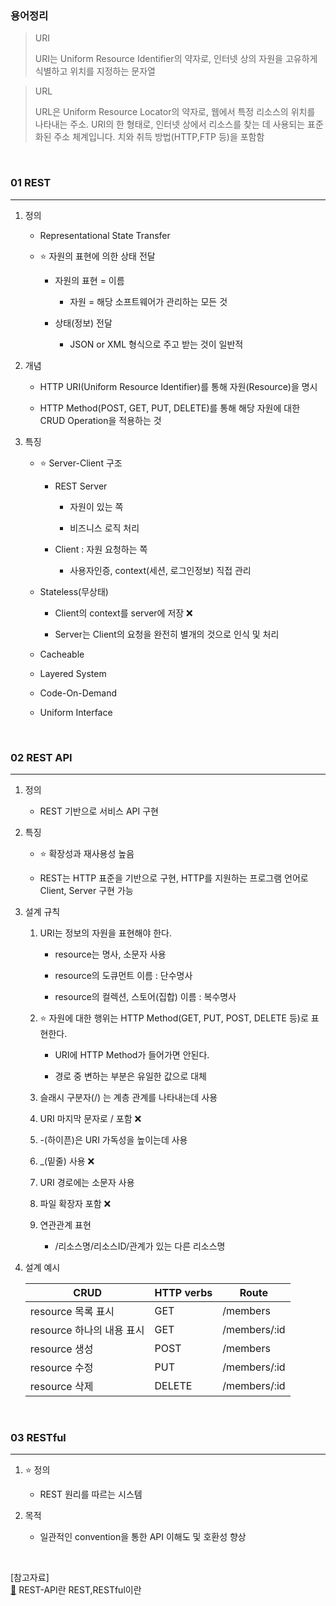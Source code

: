 ### 용어정리

> URI
> 
> 
> URI는 Uniform Resource Identifier의 약자로, 인터넷 상의 자원을 고유하게 식별하고 위치를 지정하는 문자열
> 

> URL
> 
> 
> URL은 Uniform Resource Locator의 약자로, 웹에서 특정 리소스의 위치를 나타내는 주소. URI의 한 형태로, 인터넷 상에서 리소스를 찾는 데 사용되는 표준화된 주소 체계입니다. 치와 취득 방법(HTTP,FTP 등)을 포함함


<br>

### 01 REST
---

1. 정의
    - Representational State Transfer
   
    - ⭐ 자원의 표현에 의한 상태 전달
      
        - 자원의 표현 = 이름
          
            - 자원 = 해당 소프트웨어가 관리하는 모든 것
              
        - 상태(정보) 전달
          
            - JSON or XML 형식으로 주고 받는 것이 일반적
              
2. 개념
    - HTTP URI(Uniform Resource Identifier)를 통해 자원(Resource)을 명시
      
    - HTTP Method(POST, GET, PUT, DELETE)를 통해 해당 자원에 대한 CRUD Operation을 적용하는 것
3. 특징
    - ⭐ Server-Client 구조
      
        - REST Server
          
            - 자원이 있는 쪽
              
            - 비즈니스 로직 처리
              
        - Client : 자원 요청하는 쪽
          
            - 사용자인증, context(세션, 로그인정보) 직접 관리
              
    - Stateless(무상태)
      
        - Client의 context를 server에 저장 ❌
          
        - Server는 Client의 요청을 완전히 별개의 것으로 인식 및 처리
          
    - Cacheable

    - Layered System
      
    - Code-On-Demand
      
    - Uniform Interface
   

<br>

### 02 REST API
---

1. 정의
    - REST 기반으로 서비스 API 구현

2. 특징
    - ⭐ 확장성과 재사용성 높음

    - REST는 HTTP 표준을 기반으로 구현, HTTP를 지원하는 프로그램 언어로 Client, Server 구현 가능
      
3. 설계 규칙
    1. URI는 정보의 자원을 표현해야 한다. 

        - resource는 명사, 소문자 사용

        - resource의 도큐먼트 이름 : 단수명사

        - resource의 컬렉션, 스토어(집합) 이름 : 복수명사

    2. ⭐ 자원에 대한 행위는 HTTP Method(GET, PUT, POST, DELETE 등)로 표현한다.  
        - URI에 HTTP Method가 들어가면 안된다. 

        - 경로 중 변하는 부분은 유일한 값으로 대체

    3. 슬래시 구분자(/) 는 계층 관계를 나타내는데 사용

    4. URI 마지막 문자로 / 포함 ❌

    5. -(하이픈)은 URI 가독성을 높이는데 사용

    6. _(밑줄) 사용 ❌

    7. URI 경로에는 소문자 사용

    8. 파일 확장자 포함 ❌

    9. 연관관계 표현

        - /리소스명/리소스ID/관계가 있는 다른 리소스명


4. 설계 예시
    
    
    | CRUD | HTTP verbs | Route |
    | --- | --- | --- |
    | resource 목록 표시 | GET | /members |
    | resource 하나의 내용 표시 | GET | /members/:id |
    | resource 생성 | POST | /members |
    | resource 수정 | PUT | /members/:id |
    | resource 삭제  | DELETE | /members/:id |

<br>

### 03 RESTful
---

1. ⭐ 정의
   - REST 원리를 따르는 시스템

3. 목적
    - 일관적인 convention을 통한 API 이해도 및 호환성 향상

<br>

[참고자료]<br>
[🔗](https://gmlwjd9405.github.io/2018/09/21/rest-and-restful.html) REST-API란 REST,RESTful이란
